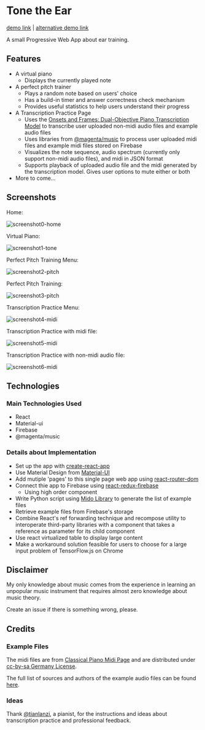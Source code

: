 # Tone the Ear

[demo link](https://tone-the-ear.some-cs-student.com) | [alternative demo link](https://demo-tone-the-ear.snowme34.com/)

A small Progressive Web App about ear training. 

## Features

* A virtual piano
  * Displays the currently played note
* A perfect pitch trainer
  * Plays a random note based on users' choice
  * Has a build-in timer and answer correctness check mechanism
  * Provides useful statistics to help users understand their progress
* A Transcription Practice Page
  * Uses the [Onsets and Frames: Dual-Objective Piano Transcription Model](https://magenta.tensorflow.org/onsets-frames) to transcribe user uploaded non-midi audio files and example audio files
  * Uses libraries from [@magenta/music](https://tensorflow.github.io/magenta-js/music/modules/_core_player_.html) to process user uploaded midi files and example midi files stored on Firebase
  * Visualizes the note sequence, audio spectrum (currently only support non-midi audio files), and midi in JSON format
  * Supports playback of uploaded audio file and the midi generated by the transcription model. Gives user options to mute either or both
* More to come...

## Screenshots

Home:

![screenshot0-home](/screenshots/screenshot0_tone-the-ear_home.png)

Virtual Piano:

![screenshot1-tone](/screenshots/screenshot1_tone-the-ear_tone.png)

Perfect Pitch Training Menu:

![screenshot2-pitch](/screenshots/screenshot2_tone-the-ear_pitch_start_stat.png)

Perfect Pitch Training:

![screenshot3-pitch](/screenshots/screenshot3_tone-the-ear_pitch_started.png)

Transcription Practice Menu:

![screenshot4-midi](/screenshots/screenshot4_tone-the-ear_midi_file_chosen.png)

Transcription Practice with midi file:

![screenshot5-midi](/screenshots/screenshot5_tone-the-ear_midi_mid.png)

Transcription Practice with non-midi audio file:

![screenshot6-midi](/screenshots/screenshot6_tone-the-ear_mid_audio.png)

## Technologies

### Main Technologies Used

* React
* Material-ui
* Firebase
* @magenta/music

### Details about Implementation

* Set up the app with [create-react-app](https://github.com/facebook/create-react-app)
* Use Material Design from [Material-UI](https://material-ui.com/)
* Add mutiple 'pages' to this single page web app using [react-router-dom](https://reacttraining.com/react-router/web/guides/quick-start)
* Connect thie app to Firebase using [react-redux-firebase](https://github.com/prescottprue/react-redux-firebase)
  * Using high order component
* Write Python script using [Mido Library](https://mido.readthedocs.io/en/latest/) to generate the list of example files
* Retrieve example files from Firebase's storage
* Combine React's ref forwarding technique and recompose utility to interoperate third-party libraries with a component that takes a reference as parameter for its child component
* Use react virtualized table to display large content
* Make a workaround solution feasible for users to choose for a large input problem of TensorFlow.js on Chrome

## Disclaimer

My only knowledge about music comes
from the experience in learning an unpopular music
instrument that requires almost zero knowledge
about music theory.

Create an issue if there is something wrong, please.

## Credits

### Example Files

The midi files are from [Classical Piano Midi Page](http://www.piano-midi.de/copy.htm) and
are distributed under [cc-by-sa Germany License](https://creativecommons.org/licenses/by-sa/3.0/de/deed.en).

The full list of sources and authors of the example audio files can be found [here](audio-attributions.md).

### Ideas

Thank [@tianlanzi](https://github.com/tianlanzi), a pianist, for the instructions and ideas about transcription practice and professional feedback.
